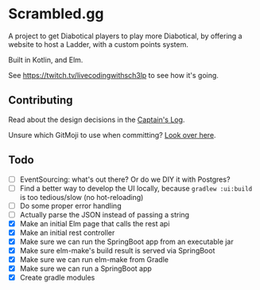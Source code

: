 # Scrambled.gg

A project to get Diabotical players to play more Diabotical, by offering a website to host a Ladder, with a custom points system.

Built in Kotlin, and Elm.

See https://twitch.tv/livecodingwithsch3lp to see how it's going.

## Contributing
Read about the design decisions in the [Captain's Log](./docs/CaptainsLog.md).

Unsure which GitMoji to use when committing? [Look over here](https://gitmoji.carloscuesta.me/).

## Todo
* [ ] EventSourcing: what's out there? Or do we DIY it with Postgres?
* [ ] Find a better way to develop the UI locally, because `gradlew :ui:build` is too tedious/slow (no hot-reloading)
* [ ] Do some proper error handling
* [ ] Actually parse the JSON instead of passing a string
* [x] Make an initial Elm page that calls the rest api
* [x] Make an initial rest controller
* [x] Make sure we can run the SpringBoot app from an executable jar
* [x] Make sure elm-make's build result is served via SpringBoot
* [x] Make sure we can run elm-make from Gradle
* [x] Make sure we can run a SpringBoot app
* [x] Create gradle modules
